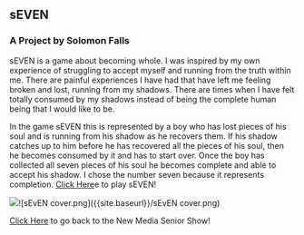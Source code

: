 ## sEVEN
### A Project by Solomon Falls

sEVEN is a game about becoming whole. I was inspired by my own experience of struggling to accept myself and running from the truth within me.  There are painful experiences I have had that have left me feeling broken and lost, running from my shadows. There are times when I have felt totally consumed by my shadows instead of being the complete human being that I would like to be. 

In the game sEVEN this is represented by a boy who has lost pieces of his soul and is running from his shadow as he recovers them. If his shadow catches up to him before he has recovered all the pieces of his soul, then he becomes consumed by it and has to start over. Once the boy has collected all seven pieces of his soul he becomes complete and able to accept his shadow. I chose the number seven because it represents completion. [Click Here](https://solomonfalls.itch.io/seven)e to play sEVEN!

![]({{site.baseurl}}//sEvEN%20cover.png)![sEvEN cover.png]({{site.baseurl}}/sEvEN cover.png)

[Click Here](http://www.yourcarsextendedwarranty.com/) to go back to the New Media Senior Show!
